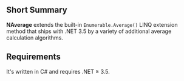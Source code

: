 ﻿## Short Summary
**NAverage** extends the built-in `Enumerable.Average()` LINQ extension method that ships with .NET 3.5 by a variety of additional average calculation algorithms.


## Requirements
It's written in C# and requires .NET ≥ 3.5.